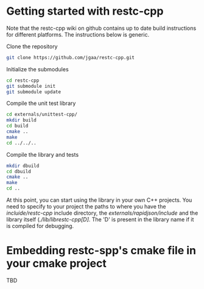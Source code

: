 # Getting started with restc-cpp

Note that the restc-cpp wiki on github contains up to date
build instructions for different platforms. The instructions
below is generic.

Clone the repository

```sh
git clone https://github.com/jgaa/restc-cpp.git
```

Initialize the submodules
```sh
cd restc-cpp
git submodule init 
git submodule update
```

Compile the unit test library
```sh
cd externals/unittest-cpp/
mkdir build
cd build
cmake ..
make
cd ../../..
```

Compile the library and tests
```sh
mkdir dbuild
cd dbuild
cmake ..
make
cd ..
```

At this point, you can start using the library in your own C++ projects.
You need to specify to your project the paths to where you have the
<i>incluide/restc-cpp</i> include directory, the <i>externals/rapidjson/include</i>
and the library itself (<i>./lib/librestc-cpp[D]</i>. The 'D' is present in the
library name if it is compiled for debugging.

# Embedding restc-spp's cmake file in your cmake project
TBD
